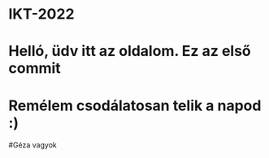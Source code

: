# IKT-2022
# Helló, üdv itt az oldalom. Ez az első commit
# Remélem csodálatosan telik a napod :)
#Géza vagyok
